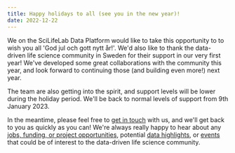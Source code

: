 ```yaml
---
title: Happy holidays to all (see you in the new year)!
date: 2022-12-22
---
```


We on the SciLifeLab Data Platform would like to take this opportunity to to wish you all 'God jul och gott nytt år!'. We'd also like to thank the data-driven life science community in Sweden for their support in our very first year! We've developed some great collaborations with the community this year, and look forward to continuing those (and building even more!) next year.

The team are also getting into the spirit, and support levels will be lower during the holiday period. We'll be back to normal levels of support from 9th January 2023.

In the meantime, please feel free to [get in touch](/contact/) with us, and we'll get back to you as quickly as you can! We're always really happy to hear about any [jobs, funding, or project opportunities](/calls_and_jobs/), potential [data highlights](/highlights/), or [events](/events/) that could be of interest to the data-driven life science community. 
